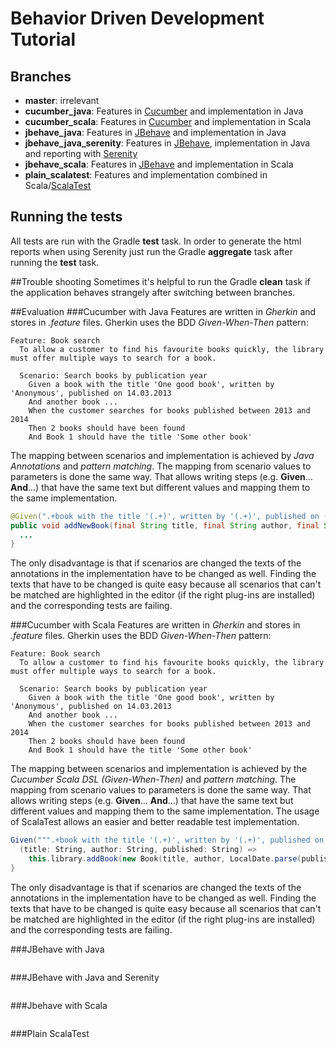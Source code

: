 # Behavior Driven Development Tutorial
## Branches
- __master__: irrelevant
- __cucumber_java__: Features in [Cucumber](https://cucumber.io/) and implementation in Java
- __cucumber_scala__: Features in [Cucumber](https://cucumber.io/) and implementation in Scala
- __jbehave_java__: Features in [JBehave](http://jbehave.org/) and implementation in Java
- __jbehave_java_serenity__: Features in [JBehave](http://jbehave.org/), implementation in Java and reporting with [Serenity](http://www.thucydides.info/docs/serenity/)
- __jbehave_scala__: Features in [JBehave](http://jbehave.org/) and implementation in Scala
- __plain_scalatest__: Features and implementation combined in Scala/[ScalaTest](http://www.scalatest.org/)

## Running the tests
All tests are run with the Gradle __test__ task. In order to generate the html reports when using Serenity just run the Gradle __aggregate__ task after running the __test__ task.

##Trouble shooting
Sometimes it's helpful to run the Gradle __clean__ task if the application behaves strangely after switching between branches.

##Evaluation
###Cucumber with Java
Features are written in *Gherkin* and stores in *.feature* files. Gherkin uses the BDD *Given-When-Then* pattern:
```
Feature: Book search
  To allow a customer to find his favourite books quickly, the library must offer multiple ways to search for a book.

  Scenario: Search books by publication year
    Given a book with the title 'One good book', written by 'Anonymous', published on 14.03.2013
    And another book ...
    When the customer searches for books published between 2013 and 2014
    Then 2 books should have been found
    And Book 1 should have the title 'Some other book'
```
The mapping between scenarios and implementation is achieved by *Java Annotations* and *pattern matching*. The mapping from scenario values to parameters is done the same way.
That allows writing steps (e.g. __Given__... __And__...) that have the same text but different values and mapping them to the same implementation.
```java
@Given(".+book with the title '(.+)', written by '(.+)', published on (.+)")
public void addNewBook(final String title, final String author, final String published) {
  ...
}
```
The only disadvantage is that if scenarios are changed the texts of the annotations in the implementation have to be changed as well. Finding the texts that have to be changed
is quite easy because all scenarios that can't be matched are highlighted in the editor (if the right plug-ins are installed) and the corresponding tests are failing.

###Cucumber with Scala
Features are written in *Gherkin* and stores in *.feature* files. Gherkin uses the BDD *Given-When-Then* pattern:
```
Feature: Book search
  To allow a customer to find his favourite books quickly, the library must offer multiple ways to search for a book.

  Scenario: Search books by publication year
    Given a book with the title 'One good book', written by 'Anonymous', published on 14.03.2013
    And another book ...
    When the customer searches for books published between 2013 and 2014
    Then 2 books should have been found
    And Book 1 should have the title 'Some other book'
```
The mapping between scenarios and implementation is achieved by the *Cucumber Scala DSL (Given-When-Then)* and *pattern matching*. The mapping from scenario values to parameters is
done the same way. That allows writing steps (e.g. __Given__... __And__...) that have the same text but different values and mapping them to the same implementation.
The usage of ScalaTest allows an easier and better readable test implementation.
```scala
Given(""".+book with the title '(.+)', written by '(.+)', published on (.+)""") {
  (title: String, author: String, published: String) =>
    this.library.addBook(new Book(title, author, LocalDate.parse(published, dateFormatter)))
}
```
The only disadvantage is that if scenarios are changed the texts of the annotations in the implementation have to be changed as well. Finding the texts that have to be changed
is quite easy because all scenarios that can't be matched are highlighted in the editor (if the right plug-ins are installed) and the corresponding tests are failing.

###JBehave with Java
```java

```

###JBehave with Java and Serenity
```java

```

###Jbehave with Scala
```scala

```

###Plain ScalaTest
```scala

```
